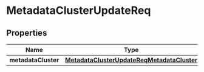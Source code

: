 # MetadataClusterUpdateReq

## Properties
Name | Type | Description | Notes
------------ | ------------- | ------------- | -------------
**metadataCluster** | [**MetadataClusterUpdateReqMetadataCluster**](MetadataClusterUpdateReqMetadataCluster.md) |  |  [optional]

